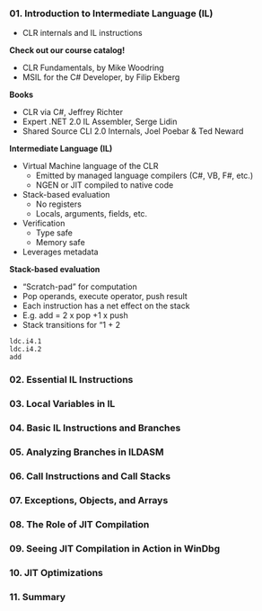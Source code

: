 ### 01. Introduction to Intermediate Language (IL)
- CLR internals and IL instructions

**Check out our course catalog!**
- CLR Fundamentals, by Mike Woodring
- MSIL for the C# Developer, by Filip Ekberg

**Books**
- CLR via C#, Jeffrey Richter
- Expert .NET 2.0 IL Assembler, Serge Lidin
- Shared Source CLI 2.0 Internals, Joel Poebar & Ted Neward

**Intermediate Language (IL)**
- Virtual Machine language of the CLR
  - Emitted by managed language compilers (C#, VB, F#, etc.)
  - NGEN or JIT compiled to native code
- Stack-based evaluation
  - No registers
  - Locals, arguments, fields, etc.
- Verification
  - Type safe
  - Memory safe
- Leverages metadata

**Stack-based evaluation**
- “Scratch-pad” for computation
- Pop operands, execute operator, push result
- Each instruction has a net effect on the stack
- E.g. add = 2 x pop +1 x push
- Stack transitions for “1 + 2

```
ldc.i4.1
ldc.i4.2
add
```

### 02. Essential IL Instructions
### 03. Local Variables in IL
### 04. Basic IL Instructions and Branches
### 05. Analyzing Branches in ILDASM
### 06. Call Instructions and Call Stacks
### 07. Exceptions, Objects, and Arrays
### 08. The Role of JIT Compilation
### 09. Seeing JIT Compilation in Action in WinDbg
### 10. JIT Optimizations
### 11. Summary